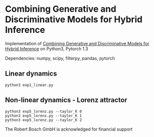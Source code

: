 # Combining Generative and Discriminative Models for Hybrid Inference
Implementation of [Combining Generative and Discriminative Models for Hybrid Inference](https://arxiv.org/abs/1906.02547) on Python3, Pytorch 1.3

Dependencies: numpy, scipy, filterpy, pandas, pytorch

## Linear dynamics
```python3 exp1_linear.py```

## Non-linear dynamics - Lorenz attractor

```
python3 exp5_lorenz.py --taylor_K 0
python3 exp5_lorenz.py --taylor_K 1
python3 exp5_lorenz.py --taylor_K 2
```


The Robert Bosch GmbH is acknowledged for financial support


